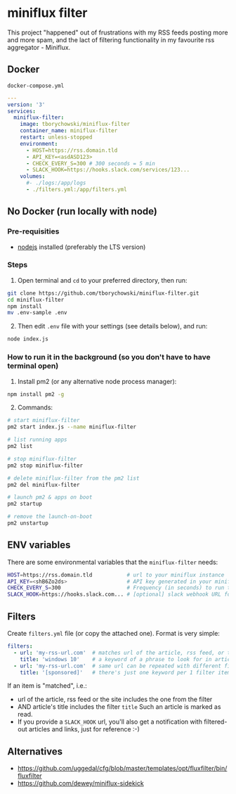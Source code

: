 # miniflux filter
This project "happened" out of frustrations with my RSS feeds posting more and more spam, and the lact of filtering functionality in my favourite rss aggregator - Miniflux.

## Docker
`docker-compose.yml`
```yml
---
version: '3'
services:
  miniflux-filter:
    image: tborychowski/miniflux-filter
    container_name: miniflux-filter
    restart: unless-stopped
    environment:
      - HOST=https://rss.domain.tld
      - API_KEY=<asdASD123>
	  - CHECK_EVERY_S=300 # 300 seconds = 5 min
      - SLACK_HOOK=https://hooks.slack.com/services/123...
    volumes:
      #- ./logs:/app/logs
      - ./filters.yml:/app/filters.yml

```

## No Docker (run locally with node)
### Pre-requisities
- [nodejs](https://nodejs.org/en/) installed (preferably the LTS version)

### Steps
1. Open terminal and `cd` to your preferred directory, then run:
```sh
git clone https://github.com/tborychowski/miniflux-filter.git
cd miniflux-filter
npm install
mv .env-sample .env
```
2. Then edit `.env` file with your settings (see details below), and run:
```sh
node index.js
```

### How to run it in the background (so you don't have to have terminal open)
1. Install pm2 (or any alternative node process manager):
```sh
npm install pm2 -g
```
2. Commands:
```sh
# start miniflux-filter
pm2 start index.js --name miniflux-filter

# list running apps
pm2 list

# stop miniflux-filter
pm2 stop miniflux-filter

# delete miniflux-filter from the pm2 list
pm2 del miniflux-filter

# launch pm2 & apps on boot
pm2 startup

# remove the launch-on-boot
pm2 unstartup
```

## ENV variables
There are some environmental variables that the `miniflux-filter` needs:
```sh
HOST=https://rss.domain.tld           # url to your miniflux instance
API_KEY=<shB6Zo2ds>                   # API key generated in your miniflux instance
CHECK_EVERY_S=300                     # Frequency (in seconds) to run the filter
SLACK_HOOK=https://hooks.slack.com... # [optional] slack webhook URL for notifications
```



## Filters
Create `filters.yml` file (or copy the attached one).
Format is very simple:
```yml
filters:
  - url: 'my-rss-url.com'  # matches url of the article, rss feed, or the site
    title: 'windows 10'    # a keyword of a phrase to look for in articles' titles
  - url: 'my-rss-url.com'  # same url can be repeated with different filters
    title: '[sponsored]'   # there's just one keyword per 1 filter item
```
If an item is "matched", i.e.:
- url of the article, rss feed or the site includes the one from the filter
- AND article's title includes the filter `title`
Such an article is marked as read.
- If you provide a `SLACK_HOOK` url, you'll also get a notification with filtered-out articles and links, just for reference :-)

## Alternatives
- https://github.com/uggedal/cfg/blob/master/templates/opt/fluxfilter/bin/fluxfilter
- https://github.com/dewey/miniflux-sidekick
